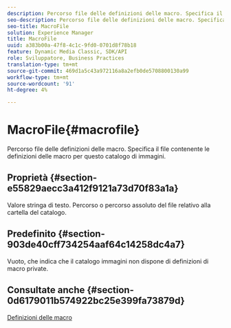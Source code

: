 ```yaml
---
description: Percorso file delle definizioni delle macro. Specifica il file contenente le definizioni delle macro per questo catalogo di immagini.
seo-description: Percorso file delle definizioni delle macro. Specifica il file contenente le definizioni delle macro per questo catalogo di immagini.
seo-title: MacroFile
solution: Experience Manager
title: MacroFile
uuid: a383b00a-47f8-4c1c-9fd0-0701d8f78b18
feature: Dynamic Media Classic, SDK/API
role: Sviluppatore, Business Practices
translation-type: tm+mt
source-git-commit: 469d1a5c43a972116a8a2efb0de5708800130a99
workflow-type: tm+mt
source-wordcount: '91'
ht-degree: 4%

---
```



# MacroFile{#macrofile}

Percorso file delle definizioni delle macro. Specifica il file contenente le definizioni delle macro per questo catalogo di immagini.

## Proprietà {#section-e55829aecc3a412f9121a73d70f83a1a}

Valore stringa di testo. Percorso o percorso assoluto del file relativo alla cartella del catalogo.

## Predefinito {#section-903de40cff734254aaf64c14258dc4a7}

Vuoto, che indica che il catalogo immagini non dispone di definizioni di macro private.

## Consultate anche {#section-0d6179011b574922bc25e399fa73879d}

[Definizioni delle macro](../../../../../is-api/image-catalog/image-serving-api-ref/c-image-catalog-reference/c-macro-definition-reference/c-macro-definition-reference.md#concept-5ec73f7636c1496fba1e94094e694e79)
